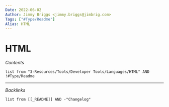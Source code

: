 ```yaml
---
Date: 2022-06-02
Author: Jimmy Briggs <jimmy.briggs@jimbrig.com>
Tags: ["#Type/Readme"]
Alias: HTML
---
```


# HTML

*Contents*

```dataview
list from "3-Resources/Tools/Developer Tools/Languages/HTML" AND !#Type/Readme
```

***

*Backlinks*

```dataview
list from [[_README]] AND -"Changelog"
```